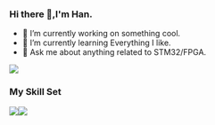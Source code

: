 ### Hi there 👋,I'm Han.

- 🔭 I’m currently working on something cool.
- 🌱 I’m currently learning Everything I like.
- 💬 Ask me about anything related to STM32/FPGA.

![](https://github-readme-stats.vercel.app/api?username=window-han&show_icons=true&theme=transparent)

### My Skill Set

![](https://img.shields.io/badge/Java-ED8B00?style=for-the-badge&logo=openjdk&logoColor=white)![](https://img.shields.io/badge/Python-3776AB?style=for-the-badge&logo=python&logoColor=white)

